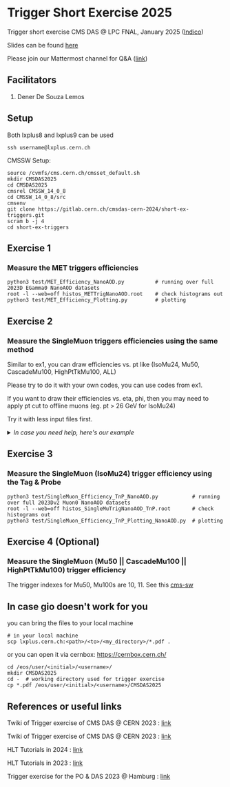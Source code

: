 # Trigger Short Exercise 2025
Trigger short exercise CMS DAS @ LPC FNAL, January 2025 ([Indico](https://indico.cern.ch/event/1388937/))

Slides can be found [here]()

Please join our Mattermost channel for Q&A ([link]())

## Facilitators
1. Dener De Souza Lemos

## Setup
Both lxplus8 and lxplus9 can be used
```
ssh username@lxplus.cern.ch
```
CMSSW Setup:
```    
source /cvmfs/cms.cern.ch/cmsset_default.sh
mkdir CMSDAS2025
cd CMSDAS2025
cmsrel CMSSW_14_0_8
cd CMSSW_14_0_8/src
cmsenv
git clone https://gitlab.cern.ch/cmsdas-cern-2024/short-ex-triggers.git
scram b -j 4
cd short-ex-triggers
```

## Exercise 1
### Measure the MET triggers efficiencies
```
python3 test/MET_Efficiency_NanoAOD.py          # running over full 2023D EGamma0 NanoAOD datasets
root -l --web=off histos_METTrigNanoAOD.root    # check histograms out
python3 test/MET_Efficiency_Plotting.py         # plotting
```

## Exercise 2
### Measure the SingleMuon triggers efficiencies using the same method
Similar to ex1, you can draw efficiencies vs. pt like (IsoMu24, Mu50, CascadeMu100, HighPtTkMu100, ALL)

Please try to do it with your own codes, you can use codes from ex1.

If you want to draw their efficiencies vs. eta, phi, then you may need to apply pt cut to offline muons (eg. pt > 26 GeV for IsoMu24)

Try it with less input files first.


<details>
    <summary><i>In case you need help, here's our example</i></summary>

```
python3 test/SingleMuon_Efficiency_NanoAOD_answerEx2.py   # running over partial 2023D EGamma0 NanoAOD datasets
root -l --web=off histos_SingleMuTrigNanoAOD.root         # check histograms out
python3 test/SingleMuon_Efficiency_Plotting_answerEx2.py  # plotting
```
</details>

## Exercise 3
### Measure the SingleMuon (IsoMu24) trigger efficiency using the Tag & Probe
```
python3 test/SingleMuon_Efficiency_TnP_NanoAOD.py           # running over full 2023Dv2 Muon0 NanoAOD datasets
root -l --web=off histos_SingleMuTrigNanoAOD_TnP.root       # check histograms out
python3 test/SingleMuon_Efficiency_TnP_Plotting_NanoAOD.py  # plotting
```

## Exercise 4 (Optional)
### Measure the SingleMuon (Mu50 || CascadeMu100 || HighPtTkMu100) trigger efficiency
The trigger indexes for Mu50, Mu100s are 10, 11. See this [cms-sw](https://github.com/cms-sw/cmssw/blob/master/PhysicsTools/NanoAOD/python/triggerObjects_cff.py#L109-L131)

## In case gio doesn't work for you
you can bring the files to your local machine
```
# in your local machine
scp lxplus.cern.ch:<path>/<to>/<my_directory>/*.pdf .
```
or you can open it via cernbox: https://cernbox.cern.ch/
```
cd /eos/user/<initial>/<username>/
mkdir CMSDAS2025
cd -  # working directory used for trigger exercise
cp *.pdf /eos/user/<initial>/<username>/CMSDAS2025
```

## References or useful links
Twiki of Trigger exercise of CMS DAS @ CERN 2023 : [link](https://twiki.cern.ch/twiki/bin/viewauth/CMS/SWGuideCMSDataAnalysisSchoolCERN2023TriggerExercise)


Twiki of Trigger exercise of CMS DAS @ CERN 2023 : [link](https://twiki.cern.ch/twiki/bin/viewauth/CMS/SWGuideCMSDataAnalysisSchoolCERN2023TriggerExercise)

HLT Tutorials in 2024 : [link](https://indico.cern.ch/event/1344500/)

HLT Tutorials in 2023 : [link](https://indico.cern.ch/event/1238936/)

Trigger exercise for the PO & DAS 2023 @ Hamburg : [link](https://gitlab.cern.ch/cms-analysis/cmsdas/dpg/trigger-exercise)
